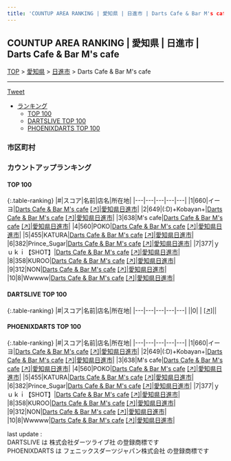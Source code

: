 ```yaml
---
title: 'COUNTUP AREA RANKING | 愛知県 | 日進市 | Darts Cafe & Bar M's cafe'
---
```

## COUNTUP AREA RANKING | 愛知県 | 日進市 | Darts Cafe & Bar M's cafe

[TOP](/darts/rank/) > [愛知県](/darts/rank/愛知県/) > [日進市](/darts/rank/愛知県/日進市/) > Darts Cafe & Bar M's cafe

___

<a href="https://twitter.com/share?ref_src=twsrc%5Etfw" data-text="COUNTUP AREA RANKING | 愛知県日進市Darts Cafe & Bar M's cafe" class="twitter-share-button" data-hashtags="DARTSLIVE,PHOENIXDARTS,darts,ダーツ" data-show-count="false">Tweet</a>

* [ランキング](#カウントアップランキング)
    * [TOP 100](#top-100)
    * [DARTSLIVE TOP 100](#dartslive-top-100)
    * [PHOENIXDARTS TOP 100](#phoenixdarts-top-100)

### 市区町村

<ul>

</ul>

### カウントアップランキング

#### TOP 100



{:.table-ranking}
|#|スコア|名前|店名|所在地|
|---|---|---|---|---|
|1|660|<span class="rank-name-pd">イーヨ</span>|<a href="/darts/rank/shops/68217.html">Darts Cafe & Bar M's cafe</a> <a href="https://vs.phoenixdarts.com/jp/shop/shopDetailInfo/s_68217?s_seq=68217">[↗]</a>|<a href="/darts/rank/愛知県/日進市">愛知県日進市</a>|
|2|649|<span class="rank-name-pd">(:D)+Kobayan+</span>|<a href="/darts/rank/shops/68217.html">Darts Cafe & Bar M's cafe</a> <a href="https://vs.phoenixdarts.com/jp/shop/shopDetailInfo/s_68217?s_seq=68217">[↗]</a>|<a href="/darts/rank/愛知県/日進市">愛知県日進市</a>|
|3|638|<span class="rank-name-pd">M&#x27;s cafe</span>|<a href="/darts/rank/shops/68217.html">Darts Cafe & Bar M's cafe</a> <a href="https://vs.phoenixdarts.com/jp/shop/shopDetailInfo/s_68217?s_seq=68217">[↗]</a>|<a href="/darts/rank/愛知県/日進市">愛知県日進市</a>|
|4|560|<span class="rank-name-pd">POKO</span>|<a href="/darts/rank/shops/68217.html">Darts Cafe & Bar M's cafe</a> <a href="https://vs.phoenixdarts.com/jp/shop/shopDetailInfo/s_68217?s_seq=68217">[↗]</a>|<a href="/darts/rank/愛知県/日進市">愛知県日進市</a>|
|5|455|<span class="rank-name-pd">KATURA</span>|<a href="/darts/rank/shops/68217.html">Darts Cafe & Bar M's cafe</a> <a href="https://vs.phoenixdarts.com/jp/shop/shopDetailInfo/s_68217?s_seq=68217">[↗]</a>|<a href="/darts/rank/愛知県/日進市">愛知県日進市</a>|
|6|382|<span class="rank-name-pd">Prince_Sugar</span>|<a href="/darts/rank/shops/68217.html">Darts Cafe & Bar M's cafe</a> <a href="https://vs.phoenixdarts.com/jp/shop/shopDetailInfo/s_68217?s_seq=68217">[↗]</a>|<a href="/darts/rank/愛知県/日進市">愛知県日進市</a>|
|7|377|<span class="rank-name-pd">ｙｕｋｉ【SHOT】</span>|<a href="/darts/rank/shops/68217.html">Darts Cafe & Bar M's cafe</a> <a href="https://vs.phoenixdarts.com/jp/shop/shopDetailInfo/s_68217?s_seq=68217">[↗]</a>|<a href="/darts/rank/愛知県/日進市">愛知県日進市</a>|
|8|358|<span class="rank-name-pd">KUROO</span>|<a href="/darts/rank/shops/68217.html">Darts Cafe & Bar M's cafe</a> <a href="https://vs.phoenixdarts.com/jp/shop/shopDetailInfo/s_68217?s_seq=68217">[↗]</a>|<a href="/darts/rank/愛知県/日進市">愛知県日進市</a>|
|9|312|<span class="rank-name-pd">NON</span>|<a href="/darts/rank/shops/68217.html">Darts Cafe & Bar M's cafe</a> <a href="https://vs.phoenixdarts.com/jp/shop/shopDetailInfo/s_68217?s_seq=68217">[↗]</a>|<a href="/darts/rank/愛知県/日進市">愛知県日進市</a>|
|10|8|<span class="rank-name-pd">Wwwww</span>|<a href="/darts/rank/shops/68217.html">Darts Cafe & Bar M's cafe</a> <a href="https://vs.phoenixdarts.com/jp/shop/shopDetailInfo/s_68217?s_seq=68217">[↗]</a>|<a href="/darts/rank/愛知県/日進市">愛知県日進市</a>|


#### DARTSLIVE TOP 100



{:.table-ranking}
|#|スコア|名前|店名|所在地|
|---|---|---|---|---|
||0|<span class="rank-name-dl"> </span>|<a href="/darts/rank/shops/.html"></a> <a href="">[↗]</a>|<a href="/darts/rank//"></a>|


#### PHOENIXDARTS TOP 100



{:.table-ranking}
|#|スコア|名前|店名|所在地|
|---|---|---|---|---|
|1|660|<span class="rank-name-pd">イーヨ</span>|<a href="/darts/rank/shops/68217.html">Darts Cafe & Bar M's cafe</a> <a href="https://vs.phoenixdarts.com/jp/shop/shopDetailInfo/s_68217?s_seq=68217">[↗]</a>|<a href="/darts/rank/愛知県/日進市">愛知県日進市</a>|
|2|649|<span class="rank-name-pd">(:D)+Kobayan+</span>|<a href="/darts/rank/shops/68217.html">Darts Cafe & Bar M's cafe</a> <a href="https://vs.phoenixdarts.com/jp/shop/shopDetailInfo/s_68217?s_seq=68217">[↗]</a>|<a href="/darts/rank/愛知県/日進市">愛知県日進市</a>|
|3|638|<span class="rank-name-pd">M&#x27;s cafe</span>|<a href="/darts/rank/shops/68217.html">Darts Cafe & Bar M's cafe</a> <a href="https://vs.phoenixdarts.com/jp/shop/shopDetailInfo/s_68217?s_seq=68217">[↗]</a>|<a href="/darts/rank/愛知県/日進市">愛知県日進市</a>|
|4|560|<span class="rank-name-pd">POKO</span>|<a href="/darts/rank/shops/68217.html">Darts Cafe & Bar M's cafe</a> <a href="https://vs.phoenixdarts.com/jp/shop/shopDetailInfo/s_68217?s_seq=68217">[↗]</a>|<a href="/darts/rank/愛知県/日進市">愛知県日進市</a>|
|5|455|<span class="rank-name-pd">KATURA</span>|<a href="/darts/rank/shops/68217.html">Darts Cafe & Bar M's cafe</a> <a href="https://vs.phoenixdarts.com/jp/shop/shopDetailInfo/s_68217?s_seq=68217">[↗]</a>|<a href="/darts/rank/愛知県/日進市">愛知県日進市</a>|
|6|382|<span class="rank-name-pd">Prince_Sugar</span>|<a href="/darts/rank/shops/68217.html">Darts Cafe & Bar M's cafe</a> <a href="https://vs.phoenixdarts.com/jp/shop/shopDetailInfo/s_68217?s_seq=68217">[↗]</a>|<a href="/darts/rank/愛知県/日進市">愛知県日進市</a>|
|7|377|<span class="rank-name-pd">ｙｕｋｉ【SHOT】</span>|<a href="/darts/rank/shops/68217.html">Darts Cafe & Bar M's cafe</a> <a href="https://vs.phoenixdarts.com/jp/shop/shopDetailInfo/s_68217?s_seq=68217">[↗]</a>|<a href="/darts/rank/愛知県/日進市">愛知県日進市</a>|
|8|358|<span class="rank-name-pd">KUROO</span>|<a href="/darts/rank/shops/68217.html">Darts Cafe & Bar M's cafe</a> <a href="https://vs.phoenixdarts.com/jp/shop/shopDetailInfo/s_68217?s_seq=68217">[↗]</a>|<a href="/darts/rank/愛知県/日進市">愛知県日進市</a>|
|9|312|<span class="rank-name-pd">NON</span>|<a href="/darts/rank/shops/68217.html">Darts Cafe & Bar M's cafe</a> <a href="https://vs.phoenixdarts.com/jp/shop/shopDetailInfo/s_68217?s_seq=68217">[↗]</a>|<a href="/darts/rank/愛知県/日進市">愛知県日進市</a>|
|10|8|<span class="rank-name-pd">Wwwww</span>|<a href="/darts/rank/shops/68217.html">Darts Cafe & Bar M's cafe</a> <a href="https://vs.phoenixdarts.com/jp/shop/shopDetailInfo/s_68217?s_seq=68217">[↗]</a>|<a href="/darts/rank/愛知県/日進市">愛知県日進市</a>|


<div class="footer border-top border-gray-light mt-5 pt-3 text-right text-gray">
    last update : <span style="font-weight: italic" id="foot_last_modified"></span><br />
    DARTSLIVE は 株式会社ダーツライブ社 の登録商標です<br />
    PHOENIXDARTS は フェニックスダーツジャパン株式会社 の登録商標です<br />
</div>

<script src="https://cdnjs.cloudflare.com/ajax/libs/jquery.tablesorter/2.31.3/js/jquery.tablesorter.min.js" integrity="sha512-qzgd5cYSZcosqpzpn7zF2ZId8f/8CHmFKZ8j7mU4OUXTNRd5g+ZHBPsgKEwoqxCtdQvExE5LprwwPAgoicguNg==" crossorigin="anonymous" referrerpolicy="no-referrer"></script>
<link rel="stylesheet" href="https://cdnjs.cloudflare.com/ajax/libs/jquery.tablesorter/2.31.3/css/theme.default.min.css" integrity="sha512-wghhOJkjQX0Lh3NSWvNKeZ0ZpNn+SPVXX1Qyc9OCaogADktxrBiBdKGDoqVUOyhStvMBmJQ8ZdMHiR3wuEq8+w==" crossorigin="anonymous" referrerpolicy="no-referrer" />
<script>
$(function() {
    $(".table-ranking").tablesorter({sortList:[[0, 0]]});
    $("#foot_last_modified").text(formatDate(new Date(document.lastModified), 'yyyy-MM-dd HH:mm:ss'));
});
</script>

<script async src="https://platform.twitter.com/widgets.js" charset="utf-8"></script>